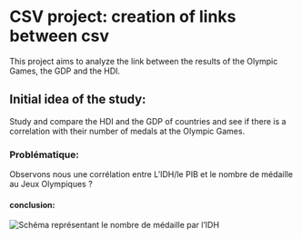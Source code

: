 # CSV project: creation of links between csv 
This project aims to analyze the link between the results of the Olympic Games, the GDP and the HDI.

## Initial idea of the study: 
Study and compare the HDI and the GDP of countries and see if there is a correlation with their number of medals at the Olympic Games.

### Problématique:
Observons nous une corrélation entre L’IDH/le PIB et le nombre de médaille au Jeux Olympiques ?

####  conclusion:
![Schéma représentant le nombre de médaille par l’IDH](	https://github.com/neptuniose/ProjetCSV-cration-de-liens-entre-csv/blob/main/premier%20graphe.png)
